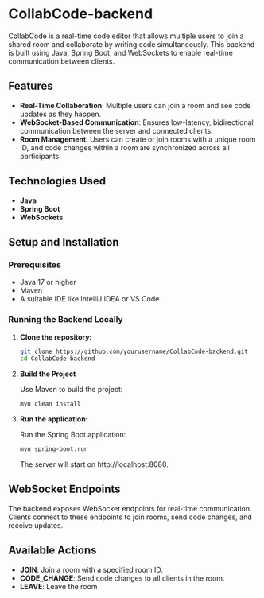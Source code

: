 # CollabCode-backend

CollabCode is a real-time code editor that allows multiple users to join a shared room and collaborate by writing code simultaneously. This backend is built using Java, Spring Boot, and WebSockets to enable real-time communication between clients.

## Features

- **Real-Time Collaboration**: Multiple users can join a room and see code updates as they happen.
- **WebSocket-Based Communication**: Ensures low-latency, bidirectional communication between the server and connected clients.
- **Room Management**: Users can create or join rooms with a unique room ID, and code changes within a room are synchronized across all participants.

## Technologies Used

- **Java**
- **Spring Boot**
- **WebSockets**

## Setup and Installation

### Prerequisites

- Java 17 or higher
- Maven
- A suitable IDE like IntelliJ IDEA or VS Code

### Running the Backend Locally

1. **Clone the repository:**

   ```bash
   git clone https://github.com/yourusername/CollabCode-backend.git
   cd CollabCode-backend

2. **Build the Project**

    Use Maven to build the project:

   ```bash
   mvn clean install

3. **Run the application:**

   Run the Spring Boot application:

   ```bash
   mvn spring-boot:run
   ```
   The server will start on http://localhost:8080.

## WebSocket Endpoints
The backend exposes WebSocket endpoints for real-time communication. Clients connect to these endpoints to join rooms, send code changes, and receive updates.

## Available Actions
- **JOIN**: Join a room with a specified room ID.
- **CODE_CHANGE**: Send code changes to all clients in the room.
- **LEAVE**: Leave the room


